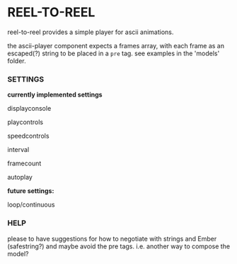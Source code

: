 # REEL-TO-REEL

reel-to-reel provides a simple player for ascii animations.

the ascii-player component expects a frames array, with each frame as an escaped(?) string to be placed in a `pre` tag. see examples in the 'models' folder.

### SETTINGS

**currently implemented settings**

displayconsole

playcontrols

speedcontrols

interval

framecount

autoplay

**future settings:**

loop/continuous

### HELP

please to have suggestions for how to negotiate with strings and Ember (safestring?) 
and maybe avoid the pre tags. i.e. another way to compose the model?
